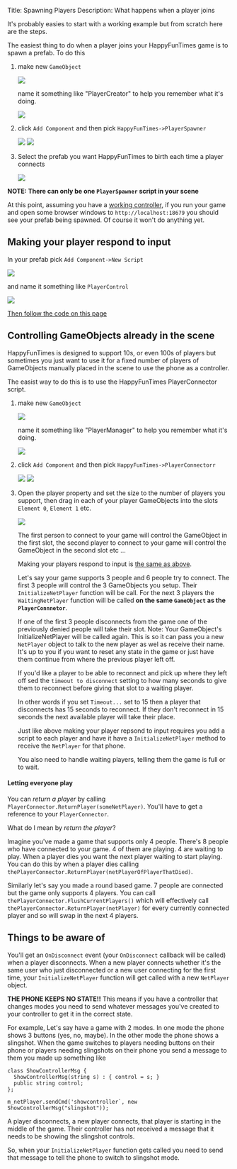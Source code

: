 Title: Spawning Players
Description: What happens when a player joins

It's probably easies to start with a working example but from scratch
here are the steps.

The easiest thing to do when a player joins your HappyFunTimes game
is to spawn a prefab. To do this

1.  make new `GameObject`

    <img src="images/create-game-object.png" class="halfsize lesson" />

    name it something like "PlayerCreator" to help you remember
    what it's doing.

    <img src="images/name-gameobject.png" class="halfsize lesson" />

2.  click `Add Component` and then pick `HappyFunTimes->PlayerSpawner`

    <img src="images/hft-components.png" class="halfsize lesson" />

    <img src="images/hft-playerspawner-script.png" class="halfsize" />

3.  Select the prefab you want HappyFunTimes to birth each time
    a player connects

    <img src="images/playerspawner.png" class="halfsize lesson" />

**NOTE: There can only be one `PlayerSpawner` script in your scene**

At this point, assuming you have a [working controller](self-control.md), if you
run your game and open some browser windows to `http://localhost:18679` you should
see your prefab being spawned. Of course it won't do anything yet.

## Making your player respond to input

In your prefab pick `Add Component->New Script`

<img src="images/new-script.png" class="halfsize lesson" />

and name it something like `PlayerControl`

<img src="images/playercontrol-script.png" class="halfsize lesson" />

[Then follow the code on this page](basics.md#how-it-works)

## Controlling GameObjects already in the scene

HappyFunTimes is designed to support 10s, or even 100s of players
but sometimes you just want to use it for a fixed number of
players of GameObjects manually placed in the scene to use the phone
as a controller.

The easist way to do this is to use the HappyFunTimes PlayerConnector
script.

1.  make new `GameObject`

    <img src="images/create-game-object.png" class="halfsize lesson" />

    name it something like "PlayerManager" to help you remember
    what it's doing.

    <img src="images/name-gameobject.png" class="halfsize lesson" />

2.  click `Add Component` and then pick `HappyFunTimes->PlayerConnectorr`

    <img src="images/hft-components.png" class="halfsize lesson" />

    <img src="images/hft-playerconnector-script.png" class="halfsize lesson" />

3.  Open the player property and set the size to the number of players
    you support, then drag in each of your player GameObjects into the
    slots `Element 0`, `Element 1` etc.

    <img src="images/playerconnector.png" class="halfsize lesson" />

    The first person to connect to your game will control the GameObject
    in the first slot, the second player to connect to your game will
    control the GameObject in the second slot etc ...

    Making your players respond to input is [the same as above](#making-your-player-respond-to-input).

    Let's say your game supports 3 people and 6 people try to connect. The first 3
    people will control the 3 GameObjects you setup. Their `InitializeNetPlayer`
    function will be call. For the next 3 players the `WaitingNetPlayer` function
    will be called **on the same `GameObject` as the `PlayerConnnetor`**.

    If one of the first 3 people disconnects from the game one of the
    previously denied people will take their slot. Note: Your GameObject's
    InitializeNetPlayer will be called again. This is so it can pass you a new
    `NetPlayer` object to talk to the new player as wel as receive their name.
    It's up to you if you want to reset any state in the game or just have them
    continue from where the previous player left off.

    If you'd like a player to be able to reconnect and pick up where they left
    off sed the `timeout to disconnect` setting to how many seconds to give
    them to reconnect before giving that slot to a waiting player.

    In other words if you set `Timeout...` set to 15
    then a player that disconnects has 15 seconds to reconnect. If they don't
    reconnect in 15 seconds the next available player will take their place.

    Just like above making your player repsond to input requires you
    add a script to each player and have it have a `InitializeNetPlayer`
    method to receive the `NetPlayer` for that phone.

    You also need to handle waiting players, telling them the game is
    full or to wait.

#### Letting everyone play

You can *return a player* by calling `PlayerConnector.ReturnPlayer(someNetPlayer)`.
You'll have to get a reference to your `PlayerConnector`.

What do I mean by *return the player*?

Imagine you've made a game that supports only 4 people. There's 8 people
who have connected to your game. 4 of them are playing. 4 are waiting to play.
When a player dies you want the next player waiting to start playing. You can
do this by when a player dies calling `thePlayerConnector.ReturnPlayer(netPlayerOfPlayerThatDied)`.

Similarly let's say you made a round based game. 7 people are connected
but the game only supports 4 players. You can call `thePlayerConnector.FlushCurrentPlayers()`
which will effectively call `thePlayerConnector.ReturnPlayer(netPlayer)` for every currently
connected player and so will swap in the next 4 players.

## Things to be aware of

You'll get an `OnDisconnect` event (your `OnDisconnect` callback will be called)
when a player disconnects. When a new player connects whether it's the same user
who just disconnected or a new user connecting for the first time,
your `InitializeNetPlayer` function will get called with a new
`NetPlayer` object.

**THE PHONE KEEPS NO STATE!!** This means if you have a controller that changes
modes you need to send whatever messages you've created to your controller to
get it in the correct state.

For example, Let's say have a game with 2 modes. In one mode the phone
shows 3 buttons (yes, no, maybe). In the other mode the phone shows a slingshot.
When the game switches to players needing buttons on their phone or players
needing slingshots on their phone you send a message to them you made up something
like

    class ShowControllerMsg {
      ShowControllerMsg(string s) : { control = s; }
      public string control;
    };

    m_netPlayer.sendCmd('showcontroller`, new ShowControllerMsg("slingshot"));

A player disconnects, a new player connects, that player is starting in the middle
of the game. Their controller has not received a message that it needs to be showing
the slingshot controls.

So, when your `InitializeNetPlayer` function gets called you need to send that
message to tell the phone to switch to slingshot mode.


